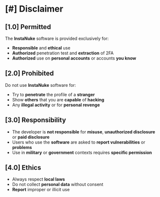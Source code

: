 # [#] Disclaimer

## [1.0] Permitted
The **InstaNuke** software is provided exclusively for:

- **Responsible** and **ethical** use <br>
- **Authorized** penetration test and **extraction** of 2FA <br>
- **Authorized** use on **personal accounts** or accounts **you know**

## [2.0] Prohibited
Do not use **InstaNuke** software for:

- Try to **penetrate** the profile of a **stranger** <br>
- Show **others** that you are **capable** of **hacking**<br>
- Any **illegal activity** or for **personal revenge**

## [3.0] Responsibility
- The developer is **not responsible** for **misuse**, **unauthorized disclosure** or **paid disclosure** <br>
- Users who use the **software** are asked to **report vulnerabilities** or **problems**  <br>
- Use in **military** or **government** contexts requires **specific permission** <br>

## [4.0] Ethics
- Always respect **local laws** <br>
- Do not collect **personal data** without consent <br>
- **Report** improper or illicit use
